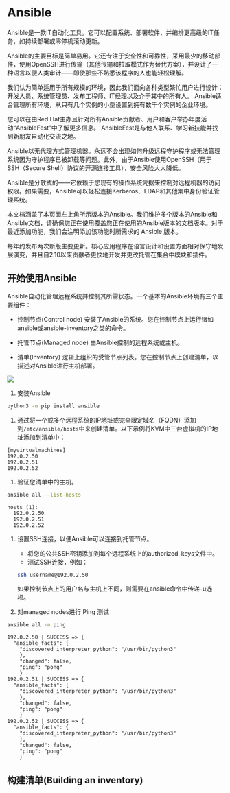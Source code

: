 # Ansible

Ansible是一款IT自动化工具。它可以配置系统、部署软件，并编排更高级的IT任务，如持续部署或零停机滚动更新。

Ansible的主要目标是简单易用。它还专注于安全性和可靠性，采用最少的移动部件，使用OpenSSH进行传输（其他传输和拉取模式作为替代方案），并设计了一种语言以便人类审计——即使那些不熟悉该程序的人也能轻松理解。

我们认为简单适用于所有规模的环境，因此我们面向各种类型繁忙用户进行设计：开发人员、系统管理员、发布工程师、IT经理以及介于其中的所有人。
Ansible适合管理所有环境，从只有几个实例的小型设置到拥有数千个实例的企业环境。

您可以在由Red Hat主办且针对所有Ansible贡献者、用户和客户举办年度活动“AnsibleFest”中了解更多信息。
AnsibleFest是与他人联系、学习新技能并找到新朋友自动化交流之地。

Ansible以无代理方式管理机器。永远不会出现如何升级远程守护程序或无法管理系统因为守护程序已被卸载等问题。此外，由于Ansible使用OpenSSH（用于SSH（Secure
Shell）协议的开源连接工具），安全风险大大降低。

Ansible是分散式的——它依赖于您现有的操作系统凭据来控制对远程机器的访问权限。如果需要，Ansible可以轻松连接Kerberos、LDAP和其他集中身份验证管理系统。

本文档涵盖了本页面左上角所示版本的Ansible。我们维护多个版本的Ansible和Ansible文档，请确保您正在使用覆盖您正在使用的Ansible版本的文档版本。对于最近添加功能，我们会注明添加该功能时所需求的
Ansible 版本。

每年约发布两次新版主要更新。核心应用程序在语言设计和设置方面相对保守地发展演变，并且自2.10以来贡献者更快地开发并更改托管在集合中模块和插件。

## 开始使用Ansible

Ansible自动化管理远程系统并控制其所需状态。一个基本的Ansible环境有三个主要组件：

- 控制节点(Control node)
  安装了Ansible的系统。您在控制节点上运行诸如ansible或ansible-inventory之类的命令。

- 托管节点(Managed node)
  由Ansible控制的远程系统或主机。

- 清单(Inventory)
  逻辑上组织的受管节点列表。您在控制节点上创建清单，以描述对Ansible进行主机部署。

![](https://danerlt-1258802437.cos.ap-chongqing.myqcloud.com/2023-05-29-hu0loU.png)

1. 安装Ansible

```bash
python3 -m pip install ansible
```

1. 通过将一个或多个远程系统的IP地址或完全限定域名（FQDN）添加到`/etc/ansible/hosts`中来创建清单。以下示例将KVM中三台虚拟机的IP地址添加到清单中：

```text
[myvirtualmachines]
192.0.2.50
192.0.2.51
192.0.2.52
```

1. 验证您清单中的主机。

```bash
ansible all --list-hosts 
```

```text
hosts (1):
  192.0.2.50
  192.0.2.51
  192.0.2.52
```

1. 设置SSH连接，以便Ansible可以连接到托管节点。
    - 将您的公共SSH密钥添加到每个远程系统上的authorized_keys文件中。
    - 测试SSH连接，例如：
   ```bash
   ssh username@192.0.2.50
   ```
   如果控制节点上的用户名与主机上不同，则需要在ansible命令中传递-u选项。

1. 对managed nodes进行 Ping 测试

```bash
ansible all -m ping
```

```text
192.0.2.50 | SUCCESS => {
  "ansible_facts": {
    "discovered_interpreter_python": "/usr/bin/python3"
    },
    "changed": false,
    "ping": "pong"
    }
192.0.2.51 | SUCCESS => {
  "ansible_facts": {
    "discovered_interpreter_python": "/usr/bin/python3"
    },
    "changed": false,
    "ping": "pong"
    }
192.0.2.52 | SUCCESS => {
  "ansible_facts": {
    "discovered_interpreter_python": "/usr/bin/python3"
    },
    "changed": false,
    "ping": "pong"
    }
```
   

## 构建清单(Building an inventory)
